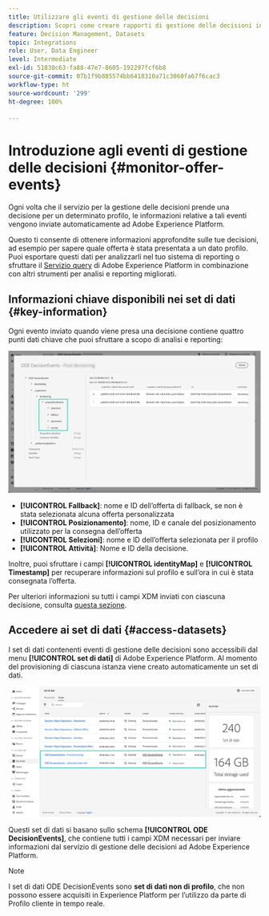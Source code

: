 ```yaml
---
title: Utilizzare gli eventi di gestione delle decisioni
description: Scopri come creare rapporti di gestione delle decisioni in Adobe Experience Platform.
feature: Decision Management, Datasets
topic: Integrations
role: User, Data Engineer
level: Intermediate
exl-id: 51830c63-fa88-47e7-8605-192297fcf6b8
source-git-commit: 07b1f9b885574bb6418310a71c3060fa67f6cac3
workflow-type: ht
source-wordcount: '299'
ht-degree: 100%

---
```


# Introduzione agli eventi di gestione delle decisioni {#monitor-offer-events}

Ogni volta che il servizio per la gestione delle decisioni prende una decisione per un determinato profilo, le informazioni relative a tali eventi vengono inviate automaticamente ad Adobe Experience Platform.

Questo ti consente di ottenere informazioni approfondite sulle tue decisioni, ad esempio per sapere quale offerta è stata presentata a un dato profilo. Puoi esportare questi dati per analizzarli nel tuo sistema di reporting o sfruttare il [Servizio query](https://experienceleague.adobe.com/docs/experience-platform/query/home.html?lang=it) di Adobe Experience Platform in combinazione con altri strumenti per analisi e reporting migliorati.

## Informazioni chiave disponibili nei set di dati {#key-information}

Ogni evento inviato quando viene presa una decisione contiene quattro punti dati chiave che puoi sfruttare a scopo di analisi e reporting:

![](../assets/events-dataset-preview.png)

* **[!UICONTROL Fallback]**: nome e ID dell’offerta di fallback, se non è stata selezionata alcuna offerta personalizzata
* **[!UICONTROL Posizionamento]**: nome, ID e canale del posizionamento utilizzato per la consegna dell’offerta
* **[!UICONTROL Selezioni]**: nome e ID dell’offerta selezionata per il profilo
* **[!UICONTROL Attività]**: Nome e ID della decisione.

Inoltre, puoi sfruttare i campi **[!UICONTROL identityMap]** e **[!UICONTROL Timestamp]** per recuperare informazioni sul profilo e sull’ora in cui è stata consegnata l’offerta.

Per ulteriori informazioni su tutti i campi XDM inviati con ciascuna decisione, consulta [questa sezione](xdm-fields.md).

## Accedere ai set di dati {#access-datasets}

I set di dati contenenti eventi di gestione delle decisioni sono accessibili dal menu **[!UICONTROL set di dati]** di Adobe Experience Platform. Al momento del provisioning di ciascuna istanza viene creato automaticamente un set di dati.

![](../assets/events-datasets-list.png)

Questi set di dati si basano sullo schema **[!UICONTROL ODE DecisionEvents]**, che contiene tutti i campi XDM necessari per inviare informazioni dal servizio di gestione delle decisioni ad Adobe Experience Platform.

>[!NOTE]
>
>I set di dati ODE DecisionEvents sono **set di dati non di profilo**, che non possono essere acquisiti in Experience Platform per l’utilizzo da parte di Profilo cliente in tempo reale.
